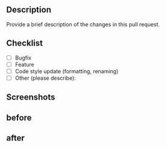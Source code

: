 ## Description
Provide a brief description of the changes in this pull request.

## Checklist
- [ ] Bugfix
- [ ] Feature
- [ ] Code style update (formatting, renaming)
- [ ] Other (please describe):

## Screenshots


## before 

## after
